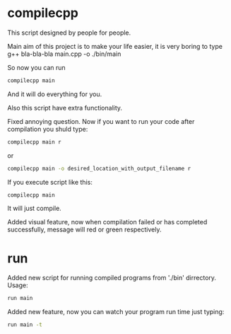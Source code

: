 # compilecpp
This script designed by people for people.

Main aim of this project is to make your life easier, it is very boring to type g++ bla-bla-bla main.cpp -o ./bin/main

So now you can run 
```sh
compilecpp main
```
And it will do everything for you.

Also this script have extra functionality.

Fixed annoying question. Now if you want to run your code after compilation you shuld type:

```sh
compilecpp main r
```
or
```sh
compilecpp main -o desired_location_with_output_filename r
```
If you execute script like this:
```sh
compilecpp main
```
It will just compile.

Added visual feature, now when compilation failed or has completed successfully, message will red or green respectively.
# run
Added new script for running compiled programs from './bin' dirrectory.
Usage:
```sh
run main
```
Added new feature, now you can watch your program run time just typing:
```sh
run main -t
```

